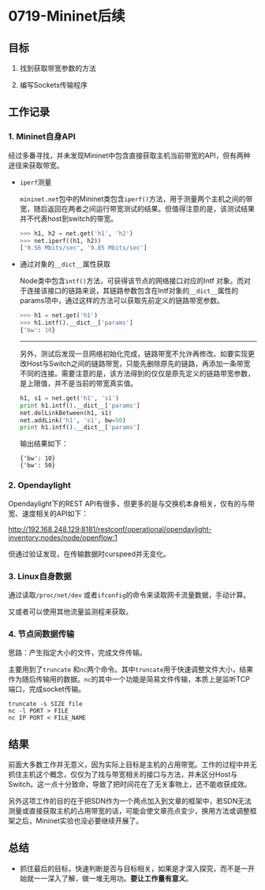 # 0719-Mininet后续

## 目标
1. 找到获取带宽参数的方法

2. 编写Sockets传输程序

   

## 工作记录

### 1. Mininet自身API

经过多番寻找，并未发现Mininet中包含直接获取主机当前带宽的API，但有两种途径来获取带宽。

- ```iperf```测量

   ```mininet.net```包中的Mininet类包含```iperf()```方法，用于测量两个主机之间的带宽，随后返回在两者之间运行带宽测试的结果。但值得注意的是，该测试结果并不代表host到switch的带宽。

  ```python
  >>> h1, h2 = net.get('h1', 'h2')
  >>> net.iperf((h1, h2))
  ['9.56 Mbits/sec', '9.85 Mbits/sec']
  ```

  

- 通过对象的```__dict__```属性获取

  Node类中包含```intf()```方法，可获得该节点的网络接口对应的Intf 对象。而对于连接该接口的链路来说，其链路参数包含在Intf对象的```__dict__```属性的params项中，通过这样的方法可以获取先前定义的链路带宽参数。

  ```python
  >>> h1 = net.get('h1')
  >>> h1.intf().__dict__['params']
  {'bw': 10}
  ```

  ---

  另外，测试后发现一旦网络初始化完成，链路带宽不允许再修改。如要实现更改Host与Switch之间的链路带宽，只能先删除原先的链路，再添加一条带宽不同的连接。需要注意的是，该方法得到的仅仅是原先定义的链路带宽参数，是上限值，并不是当前的带宽真实值。

  ```python
  h1, s1 = net.get('h1', 's1')
  print h1.intf().__dict__['params']
  net.delLinkBetween(h1, s1)
  net.addLink('h1', 's1', bw=50)
  print h1.intf().__dict__['params']
  ```

  输出结果如下：

  ```
  {'bw': 10}
  {'bw': 50}
  ```



### 2. Opendaylight

Opendaylight下的REST API有很多，但更多的是与交换机本身相关，仅有的与带宽、速度相关的API如下：

http://192.168.248.129:8181/restconf/operational/opendaylight-inventory:nodes/node/openflow:1

但通过验证发现，在传输数据时curspeed并无变化。



### 3. Linux自身数据

通过读取```/proc/net/dev``` 或者```ifconfig```的命令来读取网卡流量数据，手动计算。

又或者可以使用其他流量监测程来获取。



### 4. 节点间数据传输

思路：产生指定大小的文件，完成文件传输。

主要用到了```truncate``` 和```nc```两个命令。其中```truncate```用于快速调整文件大小，结果作为随后传输用的数据。```nc```的其中一个功能是简易文件传输，本质上是监听TCP端口，完成socket传输。 

```shell
truncate -s SIZE file
nc -l PORT > FILE
nc IP PORT < FILE_NAME
```

## 结果

前面大多数工作并无意义，因为实际上目标是主机的占用带宽。工作的过程中并无抓住主机这个概念，仅仅为了找与带宽相关的接口与方法，并未区分Host与Switch。这一点十分致命，导致了把时间花在了无关事物上，还不能收获成效。

另外这项工作的目的在于把SDN作为一个两点加入到文章的框架中，若SDN无法测量或直接获取主机的占用带宽的话，可能会使文章亮点变少，换用方法或调整框架之后，Mininet实验也没必要继续开展了。

## 总结

- 抓住最后的目标，快速判断是否与目标相关，如果是才深入探究，而不是一开始就一一深入了解，做一堆无用功。**要让工作量有意义**。
